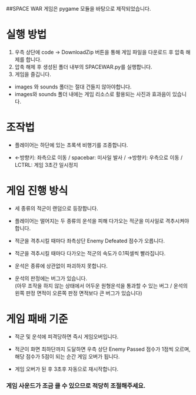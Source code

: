 ##SPACE WAR 게임은 pygame 모듈을 바탕으로 제작되었습니다.

# 실행 방법
1. 우측 상단에 code -> DownloadZip 버튼을 통해 게임 파일을 다운로드 후 압축 해제를 합니다.
2. 압축 해제 후 생성된 폴더 내부의 SPACEWAR.py를 실행합니다.
3. 게임을 즐깁니다.
* images 와 sounds 폴더는 절대 건들지 않아야합니다.
* images와 sounds 폴더 내에는 게임 리소스로 활용되는 사진과 효과음이 있습니다.



# 조작법
* 플레이어는 하단에 있는 초록색 비행기를 조종합니다.

* ←방향키: 좌측으로 이동 / spacebar: 미사일 발사 / →방향키: 우측으로 이동 / LCTRL: 게임 3초간 일시정지

# 게임 진행 방식
* 세 종류의 적군이 랜덤으로 등장합니다.

* 플레이어는 떨어지는 두 종류의 운석을 피해 다가오는 적군을 미사일로 격추시켜야 합니다.

* 적군을 격추시킬 때마다 좌측상단 Enemy Defeated 점수가 오릅니다.

* 적군을 격추시킬 때마다 다가오는 적군의 속도가 0.1픽셀씩 빨라집니다.

* 운석은 종류에 상관없이 파괴하지 못합니다.

* 운석의 판정에는 버그가 있습니다.          
(아무 조작을 하지 않는 상태에서 어두운 원형운석을 통과할 수 있는 버그 / 운석의 왼쪽 판정 면적이 오른쪽 판정 면적보다 큰 버그가 있습니다)

# 게임 패배 기준
* 적군 및 운석에 피격당하면 즉시 게임오버입니다.

* 적군이 화면 최하단까지 도달하면 우측 상단 Enemy Passed 점수가 1점씩 오르며, 해당 점수가 5점이 되는 순간 게임 오버가 됩니다.

* 게임 오버가 된 후 3초후 자동으로 재시작합니다.

### 게임 사운드가 조금 클 수 있으므로 적당히 조절해주세요.

 
